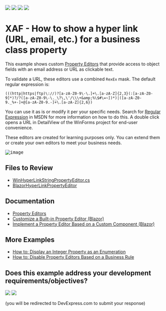 <!-- default badges list -->
![](https://img.shields.io/endpoint?url=https://codecentral.devexpress.com/api/v1/VersionRange/128593398/23.2.1%2B)
[![](https://img.shields.io/badge/Open_in_DevExpress_Support_Center-FF7200?style=flat-square&logo=DevExpress&logoColor=white)](https://supportcenter.devexpress.com/ticket/details/E2096)
[![](https://img.shields.io/badge/📖_How_to_use_DevExpress_Examples-e9f6fc?style=flat-square)](https://docs.devexpress.com/GeneralInformation/403183)
[![](https://img.shields.io/badge/💬_Leave_Feedback-feecdd?style=flat-square)](#does-this-example-address-your-development-requirementsobjectives)
<!-- default badges end -->
# XAF - How to show a hyper link (URL, email, etc.) for a business class property

 This example shows custom [Property Editors](https://docs.devexpress.com/eXpressAppFramework/113097/ui-construction/view-items-and-property-editors/property-editors) that provide access to object fields with an email address or URL as clickable text.

To validate a URL, these editors use a combined `RexEx` mask. The default regular expression is:

```
(((http|https|ftp)\://)?[a-zA-Z0-9\-\.]+\.[a-zA-Z]{2,3}(:[a-zA-Z0-9]*)?/?([a-zA-Z0-9\-\._\?\,\'/\\\+&amp;%\$#\=~])*)|([a-zA-Z0-9._%+-]+@[a-zA-Z0-9.-]+\.[a-zA-Z]{2,6})
```

You can use it as is or modify it per your specific needs. Search for [Regular Expression](https://learn.microsoft.com/en-us/dotnet/standard/base-types/regular-expression-language-quick-reference) in MSDN for more information on how to do this.
A double click opens a URL in DetailView of the WinForms project for end-user convenience.

These editors are created for learning purposes only. You can extend them or create your own editors to meet your business needs.

<kbd>![image](https://user-images.githubusercontent.com/14300209/227552053-d0e508b7-832c-4579-934d-2624ca8de589.png)</kbd>

## Files to Review

* [WinHyperLinkStringPropertyEditor.cs](./CS/EFCore/HyperLinkEditorEF/HyperLinkEditorEF.Win/Editors/WinHyperLinkStringPropertyEditor.cs) 
* [BlazorHyperLinkPropertyEditor](./CS/EFCore/HyperLinkEditorEF/HyperLinkEditorEF.Blazor.Server/Editors/HyperLinkPropertyEditor)

## Documentation

* [Property Editors](https://docs.devexpress.com/eXpressAppFramework/113097/ui-construction/view-items-and-property-editors/property-editors)
* [Customize a Built-in Property Editor (Blazor)](https://docs.devexpress.com/eXpressAppFramework/402188/ui-construction/view-items-and-property-editors/property-editors/customize-a-built-in-property-editor-blazor)
* [Implement a Property Editor Based on a Custom Component (Blazor)](https://docs.devexpress.com/eXpressAppFramework/402189/ui-construction/view-items-and-property-editors/property-editors/implement-a-property-editor-based-on-custom-components-blazor)

## More Examples

* [How to: Display an Integer Property as an Enumeration](https://github.com/DevExpress-Examples/XAF_how-to-display-an-integer-property-as-an-enumeration-e4925)
* [How to: Disable Property Editors Based on a Business Rule](https://github.com/DevExpress-Examples/XAF_how-to-disable-property-editors-based-on-a-business-rule-e1672)
<!-- feedback -->
## Does this example address your development requirements/objectives?

[<img src="https://www.devexpress.com/support/examples/i/yes-button.svg"/>](https://www.devexpress.com/support/examples/survey.xml?utm_source=github&utm_campaign=xaf-how-to-show-a-hyper-link-url-email-etc-for-a-business-class-property&~~~was_helpful=yes) [<img src="https://www.devexpress.com/support/examples/i/no-button.svg"/>](https://www.devexpress.com/support/examples/survey.xml?utm_source=github&utm_campaign=xaf-how-to-show-a-hyper-link-url-email-etc-for-a-business-class-property&~~~was_helpful=no)

(you will be redirected to DevExpress.com to submit your response)
<!-- feedback end -->
